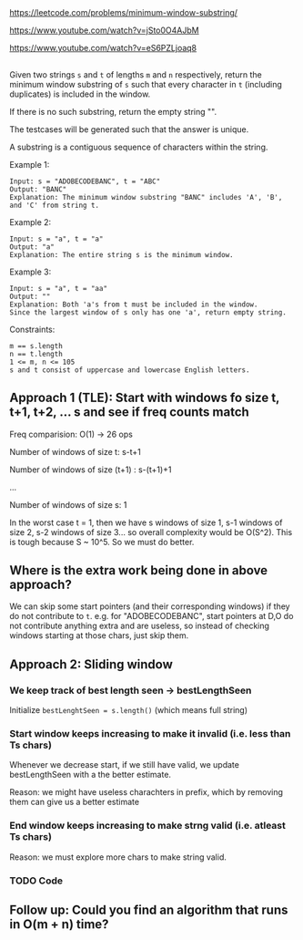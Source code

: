 
##

https://leetcode.com/problems/minimum-window-substring/

https://www.youtube.com/watch?v=jSto0O4AJbM

https://www.youtube.com/watch?v=eS6PZLjoaq8

##

Given two strings `s` and `t` of lengths `m` and `n` respectively, return the minimum window substring of `s` such that every character in `t` (including duplicates) is included in the window. 

If there is no such substring, return the empty string "".

The testcases will be generated such that the answer is unique.

A substring is a contiguous sequence of characters within the string.

Example 1:
```
Input: s = "ADOBECODEBANC", t = "ABC"
Output: "BANC"
Explanation: The minimum window substring "BANC" includes 'A', 'B', and 'C' from string t.
```
Example 2:
```
Input: s = "a", t = "a"
Output: "a"
Explanation: The entire string s is the minimum window.
```

Example 3:
```
Input: s = "a", t = "aa"
Output: ""
Explanation: Both 'a's from t must be included in the window.
Since the largest window of s only has one 'a', return empty string.
 ```

Constraints:
```
m == s.length
n == t.length
1 <= m, n <= 105
s and t consist of uppercase and lowercase English letters.
```

## Approach 1 (TLE): Start with windows fo size t, t+1, t+2, ... s and see if freq counts match 

Freq comparision: O(1) -> 26 ops

Number of windows of size t: s-t+1

Number of windows of size (t+1) : s-(t+1)+1

...

Number of windows of size s: 1

In the worst case t = 1, then we have s windows of size 1, s-1 windows of size 2, s-2 windows of size 3...
so overall complexity would be O(S^2). This is tough because S ~ 10^5. So we must do better.

## Where is the extra work being done in above approach?

We can skip some start pointers (and their corresponding windows) if they do not contribute to `t`.
e.g. for "ADOBECODEBANC", start pointers at D,O do not contribute anything extra and are useless, so instead of checking windows starting at those chars, just skip them.

## Approach 2: Sliding window

### We keep track of best length seen -> bestLengthSeen

Initialize `bestLenghtSeen = s.length()` (which means full string)

### Start window keeps increasing to make it invalid (i.e. less than Ts chars)

Whenever we decrease start, if we still have valid, we update bestLengthSeen with a the better estimate.

Reason: we might have useless charachters in prefix, which by removing them can give us a better estimate

### End window keeps increasing to make strng valid (i.e. atleast Ts chars)

Reason: we must explore more chars to make string valid.

### TODO Code

## Follow up: Could you find an algorithm that runs in O(m + n) time?


